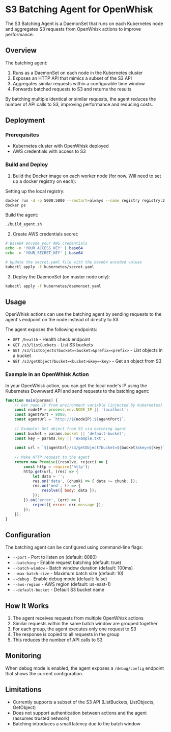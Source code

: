 # S3 Batching Agent for OpenWhisk

The S3 Batching Agent is a DaemonSet that runs on each Kubernetes node and aggregates S3 requests from OpenWhisk actions to improve performance.

## Overview

The batching agent:

1. Runs as a DaemonSet on each node in the Kubernetes cluster
2. Exposes an HTTP API that mimics a subset of the S3 API
3. Aggregates similar requests within a configurable time window
4. Forwards batched requests to S3 and returns the results

By batching multiple identical or similar requests, the agent reduces the number of API calls to S3, improving performance and reducing costs.

## Deployment

### Prerequisites

- Kubernetes cluster with OpenWhisk deployed
- AWS credentials with access to S3

### Build and Deploy

1. Build the Docker image on each worker node (for now. Will need to set up a docker registry on each):

Setting up the local registry:
```bash
docker run -d -p 5000:5000 --restart=always --name registry registry:2
docker ps
```

Build the agent:
```bash
./build_agent.sh
```

2. Create AWS credentials secret:

```bash
# Base64 encode your AWS credentials
echo -n 'YOUR_ACCESS_KEY' | base64
echo -n 'YOUR_SECRET_KEY' | base64

# Update the secret.yaml file with the base64 encoded values
kubectl apply -f kubernetes/secret.yaml
```

3. Deploy the DaemonSet (on master node only):

```bash
kubectl apply -f kubernetes/daemonset.yaml
```

## Usage

OpenWhisk actions can use the batching agent by sending requests to the agent's endpoint on the node instead of directly to S3.

The agent exposes the following endpoints:

- `GET /health` - Health check endpoint
- `GET /s3/listBuckets` - List S3 buckets
- `GET /s3/listObjects?bucket=<bucket>&prefix=<prefix>` - List objects in a bucket
- `GET /s3/getObject?bucket=<bucket>&key=<key>` - Get an object from S3

### Example in an OpenWhisk Action

In your OpenWhisk action, you can get the local node's IP using the Kubernetes Downward API and send requests to the batching agent:

```javascript
function main(params) {
    // Get node IP from environment variable (injected by Kubernetes)
    const nodeIP = process.env.NODE_IP || 'localhost';
    const agentPort = 8080;
    const agentUrl = `http://${nodeIP}:${agentPort}`;
    
    // Example: Get object from S3 via batching agent
    const bucket = params.bucket || 'default-bucket';
    const key = params.key || 'example.txt';
    
    const url = `${agentUrl}/s3/getObject?bucket=${bucket}&key=${key}`;
    
    // Make HTTP request to the agent
    return new Promise((resolve, reject) => {
        const http = require('http');
        http.get(url, (res) => {
            let data = '';
            res.on('data', (chunk) => { data += chunk; });
            res.on('end', () => {
                resolve({ body: data });
            });
        }).on('error', (err) => {
            reject({ error: err.message });
        });
    });
}
```

## Configuration

The batching agent can be configured using command-line flags:

- `--port` - Port to listen on (default: 8080)
- `--batching` - Enable request batching (default: true)
- `--batch-window` - Batch window duration (default: 100ms)
- `--max-batch-size` - Maximum batch size (default: 10)
- `--debug` - Enable debug mode (default: false)
- `--aws-region` - AWS region (default: us-east-1)
- `--default-bucket` - Default S3 bucket name

## How It Works

1. The agent receives requests from multiple OpenWhisk actions
2. Similar requests within the same batch window are grouped together
3. For each group, the agent executes only one request to S3
4. The response is copied to all requests in the group
5. This reduces the number of API calls to S3

## Monitoring

When debug mode is enabled, the agent exposes a `/debug/config` endpoint that shows the current configuration.

## Limitations

- Currently supports a subset of the S3 API (ListBuckets, ListObjects, GetObject)
- Does not support authentication between actions and the agent (assumes trusted network)
- Batching introduces a small latency due to the batch window 